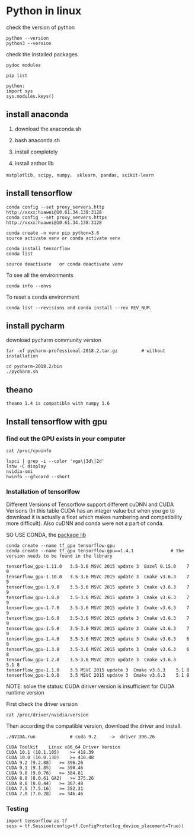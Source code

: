 # Python in linux

check the version of python
```
python --version
python3 --version
```

check the installed packages
```
pydoc modules
```
```
pip list
```
```
python:
import sys
sys.modules.keys()
```

## install anaconda

1. download the anaconda.sh

2. bash anaconda.sh

3. install completely

4. install anthor lib
```
matplotlib, scipy, numpy， sklearn, pandas, scikit-learn
```






## install tensorflow
```
conda config --set proxy_servers.http http://xxxx:huawei@10.61.34.138:3128
conda config --set proxy_servers.https http://xxxx:huawei@10.61.34.138:3128
```
```
conda create -n venv pip python=3.6
source activate venv or conda activate venv

conda install tensorflow
conda list

source deactivate   or conda deactivate venv
```
To see all the environments
```
conda info --envs
```
To reset a conda environment
```
conda list --revisions and conda install --rev REV_NUM.
```

## install pycharm
download pycharm community version
```
tar -xf pycharm-professional-2018.2.tar.gz         # without installation
```
```
cd pycharm-2018.2/bin
./pycharm.sh
```
## theano
```
theano 1.4 is compatible with numpy 1.6
```

## Install tensorflow with gpu

### find out the GPU exists in your computer
```
cat /proc/cpuinfo
```
```
lspci | grep -i --color 'vga\|3d\|2d'
lshw -C display
nvidia-smi
hwinfo --gfxcard --short
```
### Installation of tensorlfow

Different Versions of Tensorflow support different cuDNN and CUDA Verisons 
(In this table CUDA has an integer value but when you go to download it is actually a float which makes numbering and compatibility more difficult). 
Also cuDNN and conda were not a part of conda.

SO USE CONDA, the [package lib](https://repo.anaconda.com/pkgs/main/linux-64/)
```
conda create --name tf_gpu tensorflow-gpu 
conda create --name tf_gpu tensorflow-gpu==1.4.1              # the version needs to be found in the library
```
```
tensorflow_gpu-1.11.0	3.5-3.6	MSVC 2015 update 3	Bazel 0.15.0	7	9
tensorflow_gpu-1.10.0	3.5-3.6	MSVC 2015 update 3	Cmake v3.6.3	7	9
tensorflow_gpu-1.9.0	3.5-3.6	MSVC 2015 update 3	Cmake v3.6.3	7	9
tensorflow_gpu-1.8.0	3.5-3.6	MSVC 2015 update 3	Cmake v3.6.3	7	9
tensorflow_gpu-1.7.0	3.5-3.6	MSVC 2015 update 3	Cmake v3.6.3	7	9
tensorflow_gpu-1.6.0	3.5-3.6	MSVC 2015 update 3	Cmake v3.6.3	7	9
tensorflow_gpu-1.5.0	3.5-3.6	MSVC 2015 update 3	Cmake v3.6.3	7	9
tensorflow_gpu-1.4.0	3.5-3.6	MSVC 2015 update 3	Cmake v3.6.3	6	8
tensorflow_gpu-1.3.0	3.5-3.6	MSVC 2015 update 3	Cmake v3.6.3	6	8
tensorflow_gpu-1.2.0	3.5-3.6	MSVC 2015 update 3	Cmake v3.6.3	5.1	8
tensorflow_gpu-1.1.0	3.5	MSVC 2015 update 3	Cmake v3.6.3	5.1	8
tensorflow_gpu-1.0.0	3.5	MSVC 2015 update 3	Cmake v3.6.3	5.1	8
```

NOTE: solve the status: CUDA diriver version is insufficient for CUDA runtime version

First check the driver version
```
cat /proc/driver/nvidia/version
```
Then according the compatible version, download the driver and install.
```
./NVIDA.run             # cuda 9.2     ->  driver 396.26
```
```
CUDA Toolkit	Linux x86_64 Driver Version
CUDA 10.1 (10.1.105)	>= 418.39
CUDA 10.0 (10.0.130)	>= 410.48
CUDA 9.2 (9.2.88)	>= 396.26
CUDA 9.1 (9.1.85)	>= 390.46
CUDA 9.0 (9.0.76)	>= 384.81
CUDA 8.0 (8.0.61 GA2)	>= 375.26
CUDA 8.0 (8.0.44)	>= 367.48
CUDA 7.5 (7.5.16)	>= 352.31
CUDA 7.0 (7.0.28)	>= 346.46
```

### Testing
```
import tensorflow as tf
sess = tf.Session(config=tf.ConfigProto(log_device_placement=True))
```







